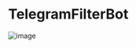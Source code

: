 # TelegramFilterBot
![image](https://user-images.githubusercontent.com/54904300/141651537-389f763d-44a1-434d-aacc-e0e207502c4b.png)
